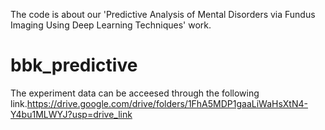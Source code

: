 The code is about our 'Predictive Analysis of Mental Disorders via Fundus Imaging Using Deep Learning Techniques' work.
# bbk_predictive
The experiment data can be acceesed through the following link.https://drive.google.com/drive/folders/1FhA5MDP1gaaLiWaHsXtN4-Y4bu1MLWYJ?usp=drive_link
